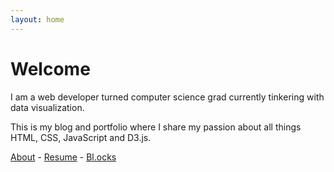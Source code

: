 ```yaml
---
layout: home
---
```

# Welcome

I am a web developer turned computer science grad currently tinkering with data visualization.

This is my blog and portfolio where I share my passion about all things HTML, CSS, JavaScript and D3.js.

[About](/about) - [Resume](/resume) - [Bl.ocks](https://bl.ocks.org/danaoira)